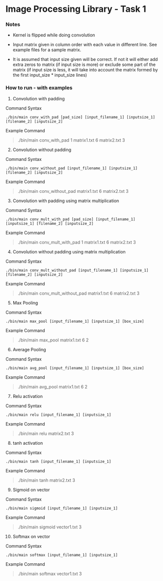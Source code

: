 # Image Processing Library - Task 1
### Notes

- Kernel is flipped while doing convolution

- Input matrix given in column order with each value in different line. See example files for a sample matrix.

- It is assumed that input size given will be correct. If not it will either add extra zeros to matrix (if input size is more) or exclude some part of the matrix (if input size is less, it will take into account the matrix formed by the first input_size * input_size lines) 

### How to run - with examples
1. Convolution with padding 

Command Syntax

```./bin/main conv_with_pad [pad_size] [input_filename_1] [inputsize_1] [filename_2] [inputsize_2] ```

Example Command

> ./bin/main conv_with_pad 1 matrix1.txt 6 matrix2.txt 3

2. Convolution without padding

Command Syntax

```./bin/main conv_without_pad [input_filename_1] [inputsize_1] [filename_2] [inputsize_2] ```

Example Command

> ./bin/main conv_without_pad matrix1.txt 6 matrix2.txt 3

3. Convolution with padding using matrix multiplication

Command Syntax

```./bin/main conv_mult_with_pad [pad_size] [input_filename_1] [inputsize_1] [filename_2] [inputsize_2] ```

Example Command

> ./bin/main conv_mult_with_pad 1 matrix1.txt 6 matrix2.txt 3

4. Convolution without padding using matrix multiplication

Command Syntax

```./bin/main conv_mult_without_pad [input_filename_1] [inputsize_1] [filename_2] [inputsize_2] ```

Example Command

> ./bin/main conv_mult_without_pad matrix1.txt 6 matrix2.txt 3

5. Max Pooling

Command Syntax

```./bin/main max_pool [input_filename_1] [inputsize_1] [box_size] ```

Example Command

> ./bin/main max_pool matrix1.txt 6 2

6. Average Pooling

Command Syntax

```./bin/main avg_pool [input_filename_1] [inputsize_1] [box_size] ```

Example Command

> ./bin/main avg_pool matrix1.txt 6 2

7. Relu activation

Command Syntax

```./bin/main relu [input_filename_1] [inputsize_1] ```

Example Command

> ./bin/main relu matrix2.txt 3

8. tanh activation

Command Syntax

```./bin/main tanh [input_filename_1] [inputsize_1] ```

Example Command

> ./bin/main tanh matrix2.txt 3

9. Sigmoid on vector

Command Syntax

```./bin/main sigmoid [input_filename_1] [inputsize_1] ```

Example Command

> ./bin/main sigmoid vector1.txt 3

10. Softmax on vector

Command Syntax

```./bin/main softmax [input_filename_1] [inputsize_1] ```

Example Command

> ./bin/main softmax vector1.txt 3
